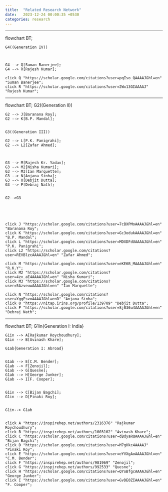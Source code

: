 ```yaml
---
title:  "Related Research Network"
date:   2023-12-24 00:00:35 +0530
categories: research
---
```



---

<div class="mermaid">
flowchart BT;
    
    G4((Generation IV))
    


    G4 --> Q[Suman Banerjee];
    G4 --> R[Rajesh Kumar];

    click Q "https://scholar.google.com/citations?user=pqIso_QAAAAJ&hl=en" "Suman Banerjee";
    click R "https://scholar.google.com/citations?user=2Wx13GIAAAAJ" "Rajesh Kumar";
</div>

---

<div class="mermaid">
flowchart BT;
    G2((Generation II))

    G2 --> J[Baranana Roy];
    G2 --> K[B.P. Mandal];
    

    G3((Generation III))
    
    G2 --> L[P.K. Panigrahi];
    G2 --> L2[Zafar Ahmed];



    G3 --> M[Rajesh Kr. Yadav];
    G3 --> M2[Nisha Kumari];
    G3 --> M3[Ian Marquette];
    G3 --> N[Anjana Sinha];
    G3 --> O[Debjit Dutta];
    G3 --> P[Debraj Nath];

    
    G2-->G3



    

    click J "https://scholar.google.com/citations?user=7cBXPMoAAAAJ&hl=en" "Baranana Roy";
    click K "https://scholar.google.com/citations?user=Gc3odukAAAAJ&hl=en" "B.P. Mandal";
    click L "https://scholar.google.com/citations?user=MDXDFdUAAAAJ&hl=en" "P.K. Panigrahi";
    click L2 "https://scholar.google.com/citations?user=REVBlzcAAAAJ&hl=en" "Zafar Ahmed";

    click M "https://scholar.google.com/citations?user=eKE6B_MAAAAJ&hl=en" "R.K.Y";
    click M2 "https://scholar.google.com/citations?user=4zv_aE4AAAAJ&hl=en" "Nisha Kumari";
    click M3 "https://scholar.google.com/citations?user=5AzveuwAAAAJ&hl=en" "Ian Marquette";

    click N "https://scholar.google.com/citations?user=YggEsvoAAAAJ&hl=enD" "Anjana Sinha";
    click O "https://nitap.irins.org/profile/139709" "Debjit Dutta";
    click P "https://scholar.google.com/citations?user=Sj836u4AAAAJ&hl=en" "Debraj Nath";
</div>

---


<div class="mermaid">
flowchart BT;
    G1in{Generation I: India}

    G1in --> A[Rajkumar Roychoudhury];
    G1in --> B[Avinash Khare];

    G1ab{Generation I: Abroad} 


    G1ab --> E[C.M. Bender];
    G1ab --> F[Zenojil];
    G1ab --> G[Quesne];
    G1ab --> H[George Junker];
    G1ab --> I[F. Cooper];


    G1in --> C[Bijan Bagchi];
    G1in --> D[Pinaki Roy];


    G1in--> G1ab


    click A "https://inspirehep.net/authors/2316376" "Rajkumar Roychoudhury";
    click B "https://inspirehep.net/authors/1003102" "Avinash Khare";
    click C "https://scholar.google.com/citations?user=dBdyaRQAAAAJ&hl=en" "Bijan Bagchi";
    click D "https://scholar.google.com/citations?user=M7gHkc4AAAAJ" "Pinaki Roy";
    click E "https://scholar.google.com/citations?user=eYVXgAoAAAAJ&hl=en" "C.M. Bender";
    click F "https://inspirehep.net/authors/981969" "Zenojil";
    click G "https://inspirehep.net/authors/992533" "Quesne";
    click H "https://scholar.google.com/citations?user=QYoBfgcAAAAJ&hl=en" "George Junker";
    click I "https://scholar.google.com/citations?user=GvDE0ZIAAAAJ&hl=en" "F. Cooper";


</div>

